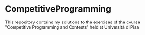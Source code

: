 # CompetitiveProgramming
This repository contains my solutions to the exercises of the course "Competitive Programming and Contests" held at Università di Pisa
